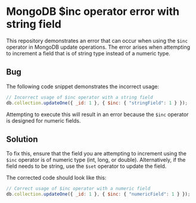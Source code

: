 # MongoDB $inc operator error with string field

This repository demonstrates an error that can occur when using the `$inc` operator in MongoDB update operations. The error arises when attempting to increment a field that is of string type instead of a numeric type.

## Bug

The following code snippet demonstrates the incorrect usage:

```javascript
// Incorrect usage of $inc operator with a string field
db.collection.updateOne({ _id: 1 }, { $inc: { "stringField": 1 } });
```

Attempting to execute this will result in an error because the `$inc` operator is designed for numeric fields.

## Solution

To fix this, ensure that the field you are attempting to increment using the `$inc` operator is of numeric type (int, long, or double). Alternatively, if the field needs to be string, use the `$set` operator to update the field.

The corrected code should look like this:
```javascript
// Correct usage of $inc operator with a numeric field
db.collection.updateOne({ _id: 1 }, { $inc: { "numericField": 1 } });
```